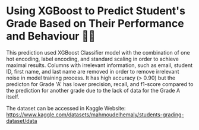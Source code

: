 # Using XGBoost to Predict Student's Grade Based on Their Performance and Behaviour 🧑‍🎓

This prediction used XGBoost Classifier model with the combination of one hot encoding, label encoding, and standard scaling in order to achieve maximal results. Columns with irrelevant information, such as email, student ID, first name, and last name are removed in order to remove irrelevant noise in model training process. It has high accuracy (> 0.90) but the predicton for Grade 'A' has lower precision, recall, and f1-score compared to the prediction for another grade due to the lack of data for the Grade A itself.

The dataset can be accessed in Kaggle Website: https://www.kaggle.com/datasets/mahmoudelhemaly/students-grading-dataset/data 
